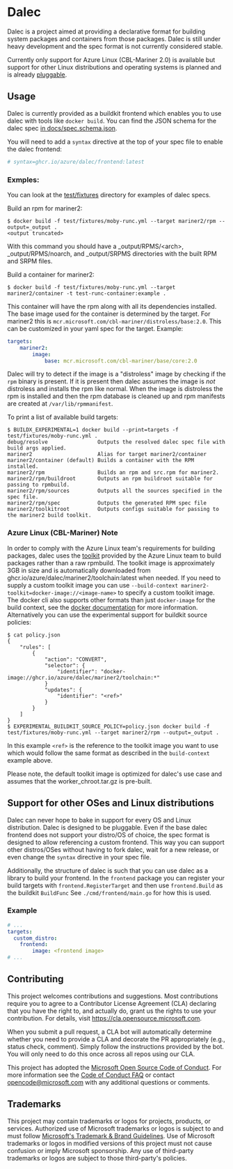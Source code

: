 # Dalec

Dalec is a project aimed at providing a declarative format for building system packages and containers from those packages.
Dalec is still under heavy development and the spec format is not currently considered stable.

Currently only support for Azure Linux (CBL-Mariner 2.0) is available but support
for other Linux distributions and operating systems is planned and is already [pluggable]().

## Usage

Dalec is currently provided as a buildkit frontend which enables you to use dalec with tools like `docker build`.
You can find the JSON schema for the dalec spec [in docs/spec.schema.json](./docs/spec.schema.json).

You will need to add a `syntax` directive at the top of your spec file to enable the dalec frontend:

```yaml
# syntax=ghcr.io/azure/dalec/frontend:latest
```

### Exmples:

You can look at the [test/fixtures](./test/fixtures) directory for examples of dalec specs.

Build an rpm for mariner2:

```console
$ docker build -f test/fixtures/moby-runc.yml --target mariner2/rpm --output=_output .
<output truncated>
```

With this command you should have a _output/RPMS/\<arch>, _output/RPMS/noarch, and _output/SRPMS directories with the built RPM and SRPM files.

Build a container for mariner2:

```console
$ docker build -f test/fixtures/moby-runc.yml --target mariner2/container -t test-runc-container:example .
```

This container will have the rpm along with all its dependencies installed.
The base image used for the container is determined by the target.
For mariner2 this is `mcr.microsoft.com/cbl-mariner/distroless/base:2.0`.
This can be customized in your yaml spec for the target.
Example:

```yaml
targets:
    mariner2:
        image:
            base: mcr.microsoft.com/cbl-mariner/base/core:2.0
```

Dalec will try to detect if the image is a "distroless" image by checking if the `rpm` binary is present.
If it is present then dalec assumes the image is *not* distroless and installs the rpm like normal.
When the image is distroless the rpm is installed and then the rpm database is cleaned up and
rpm manifests are created at `/var/lib/rpmmanifest`.

To print a list of available build targets:

```console
$ BUILDX_EXPERIMENTAL=1 docker build --print=targets -f test/fixtures/moby-runc.yml .
debug/resolve                Outputs the resolved dalec spec file with build args applied.
mariner2                     Alias for target mariner2/container
mariner2/container (default) Builds a container with the RPM installed.
mariner2/rpm                 Builds an rpm and src.rpm for mariner2.
mariner2/rpm/buildroot       Outputs an rpm buildroot suitable for passing to rpmbuild.
mariner2/rpm/sources         Outputs all the sources specified in the spec file.
mariner2/rpm/spec            Outputs the generated RPM spec file
mariner2/toolkitroot         Outputs configs suitable for passing to the mariner2 build toolkit.
```

### Azure Linux (CBL-Mariner) Note

In order to comply with the Azure Linux team's requirements for building
packages, dalec uses the
[toolkit](https://github.com/microsoft/CBL-Mariner/tree/2.0/toolkit) provided by
the Azure Linux team to build packages rather than a raw rpmbuild.
The toolkit image is approximately 3GB in size and is automatically downloaded from
ghcr.io/azure/dalec/mariner2/toolchain:latest when needed.
If you need to supply a custom toolkit image you can use `--build-context
mariner2-toolkit=docker-image://<image-name>` to specify a custom toolkit image.
The docker cli also supports other formats than just `docker-image` for the
build context, see the [docker
documentation](https://docs.docker.com/engine/reference/commandline/buildx_build/#build-context)
for more information.
Alternatively you can use the experimental support for buildkit source policies:

```console
$ cat policy.json
{
    "rules": [
        {
            "action": "CONVERT",
            "selector": {
                "identifier": "docker-image://ghcr.io/azure/dalec/mariner2/toolchain:*"
            }
            "updates": {
                "identifier": "<ref>"
            }
        }
    ]
}
$ EXPERIMENTAL_BUILDKIT_SOURCE_POLICY=policy.json docker build -f test/fixtures/moby-runc.yml --target mariner2/rpm --output=_output .
```

In this example `<ref>` is the reference to the toolkit image you want to use which would follow the same format as described in the `build-context` example above.


Please note, the default toolkit image is optimized for dalec's use case and assumes that the worker_chroot.tar.gz is pre-built.

## Support for other OSes and Linux distributions

Dalec can never hope to bake in support for every OS and Linux distribution.
Dalec is designed to be pluggable.
Even if the base dalec frontend does not support your distro/OS of choice, the spec format is designed to allow referencing a custom frontend.
This way you can support other distros/OSes without having to fork dalec, wait for a new release, or even change the `syntax` directive in your spec file.

Additionally, the structure of dalec is such that you can use dalec as a library to build your frontend.
In the `frontend` package you can register your build targets with `frontend.RegisterTarget` and then use `frontend.Build` as the buildkit `BuildFunc`
See `./cmd/frontend/main.go` for how this is used.

### Example

```yaml
# ...
targets:
  custom_distro:
    frontend:
        image: <frontend image>
# ...
```


## Contributing

This project welcomes contributions and suggestions.  Most contributions require you to agree to a
Contributor License Agreement (CLA) declaring that you have the right to, and actually do, grant us
the rights to use your contribution. For details, visit https://cla.opensource.microsoft.com.

When you submit a pull request, a CLA bot will automatically determine whether you need to provide
a CLA and decorate the PR appropriately (e.g., status check, comment). Simply follow the instructions
provided by the bot. You will only need to do this once across all repos using our CLA.

This project has adopted the [Microsoft Open Source Code of Conduct](https://opensource.microsoft.com/codeofconduct/).
For more information see the [Code of Conduct FAQ](https://opensource.microsoft.com/codeofconduct/faq/) or
contact [opencode@microsoft.com](mailto:opencode@microsoft.com) with any additional questions or comments.

## Trademarks

This project may contain trademarks or logos for projects, products, or services. Authorized use of Microsoft 
trademarks or logos is subject to and must follow 
[Microsoft's Trademark & Brand Guidelines](https://www.microsoft.com/en-us/legal/intellectualproperty/trademarks/usage/general).
Use of Microsoft trademarks or logos in modified versions of this project must not cause confusion or imply Microsoft sponsorship.
Any use of third-party trademarks or logos are subject to those third-party's policies.
